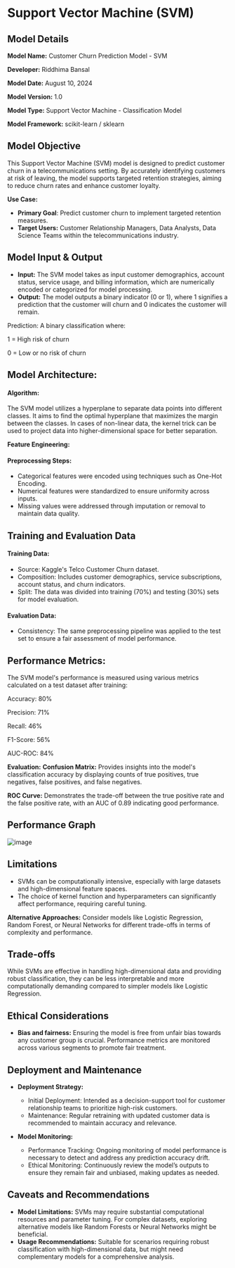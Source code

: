 # Support Vector Machine (SVM) 
## Model Details
**Model Name:** Customer Churn Prediction Model - SVM

**Developer:** Riddhima Bansal

**Model Date:** August 10, 2024

**Model Version:** 1.0

**Model Type:** Support Vector Machine - Classification Model

**Model Framework:** scikit-learn / sklearn

## Model Objective
This Support Vector Machine (SVM) model is designed to predict customer churn in a telecommunications setting. By accurately identifying customers at risk of leaving, the model supports targeted retention strategies, aiming to reduce churn rates and enhance customer loyalty.

**Use Case:**
* **Primary Goal**: Predict customer churn to implement targeted retention measures.
* **Target Users:** Customer Relationship Managers, Data Analysts, Data Science Teams within the telecommunications industry.

## Model Input & Output
* **Input:** The SVM model takes as input customer demographics, account status, service usage, and billing information, which are numerically encoded or categorized for model processing.
* **Output:** The model outputs a binary indicator (0 or 1), where 1 signifies a prediction that the customer will churn and 0 indicates the customer will remain.

Prediction: A binary classification where:

1 = High risk of churn

0 = Low or no risk of churn

## Model Architecture: 
#### Algorithm:
The SVM model utilizes a hyperplane to separate data points into different classes. It aims to find the optimal hyperplane that maximizes the margin between the classes. In cases of non-linear data, the kernel trick can be used to project data into higher-dimensional space for better separation.

**Feature Engineering:**

#### Preprocessing Steps:
* Categorical features were encoded using techniques such as One-Hot Encoding.
* Numerical features were standardized to ensure uniformity across inputs.
* Missing values were addressed through imputation or removal to maintain data quality.

## Training and Evaluation Data

#### Training Data:
* Source: Kaggle's Telco Customer Churn dataset.
* Composition: Includes customer demographics, service subscriptions, account status, and churn indicators.
* Split: The data was divided into training (70%) and testing (30%) sets for model evaluation.

#### Evaluation Data:
* Consistency: The same preprocessing pipeline was applied to the test set to ensure a fair assessment of model performance.

## Performance Metrics:
The SVM model's performance is measured using various metrics calculated on a test dataset after training:

Accuracy: 80%

Precision: 71%

Recall: 46%

F1-Score: 56%

AUC-ROC: 84%

**Evaluation:**
**Confusion Matrix:** Provides insights into the model's classification accuracy by displaying counts of true positives, true negatives, false positives, and false negatives.

**ROC Curve:** Demonstrates the trade-off between the true positive rate and the false positive rate, with an AUC of 0.89 indicating good performance.

## Performance Graph
![image](https://github.com/user-attachments/assets/1c9e77b1-e350-48b4-b927-91bc4a9c4be3)


## Limitations
* SVMs can be computationally intensive, especially with large datasets and high-dimensional feature spaces.
* The choice of kernel function and hyperparameters can significantly affect performance, requiring careful tuning.

**Alternative Approaches:**
Consider models like Logistic Regression, Random Forest, or Neural Networks for different trade-offs in terms of complexity and performance.

## Trade-offs
While SVMs are effective in handling high-dimensional data and providing robust classification, they can be less interpretable and more computationally demanding compared to simpler models like Logistic Regression.

## Ethical Considerations
* **Bias and fairness:** Ensuring the model is free from unfair bias towards any customer group is crucial. Performance metrics are monitored across various segments to promote fair treatment.

## Deployment and Maintenance
* **Deployment Strategy:**
  - Initial Deployment: Intended as a decision-support tool for customer relationship teams to prioritize high-risk customers.
  - Maintenance: Regular retraining with updated customer data is recommended to maintain accuracy and relevance.

* **Model Monitoring:**
  - Performance Tracking: Ongoing monitoring of model performance is necessary to detect and address any prediction accuracy drift.
  - Ethical Monitoring: Continuously review the model’s outputs to ensure they remain fair and unbiased, making updates as needed.

## Caveats and Recommendations
* **Model Limitations:** SVMs may require substantial computational resources and parameter tuning. For complex datasets, exploring alternative models like Random Forests or Neural Networks might be beneficial.
* **Usage Recommendations:** Suitable for scenarios requiring robust classification with high-dimensional data, but might need complementary models for a comprehensive analysis.
